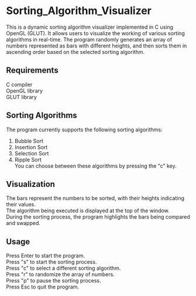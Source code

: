 # Sorting_Algorithm_Visualizer

This is a dynamic sorting algorithm visualizer implemented in C using OpenGL (GLUT). It allows users to visualize the working of various sorting algorithms in real-time. The program randomly generates an array of numbers represented as bars with different heights, and then sorts them in ascending order based on the selected sorting algorithm.

## Requirements
C compiler <br />
OpenGL library <br />
GLUT library <br />

## Sorting Algorithms
The program currently supports the following sorting algorithms: <br />
1. Bubble Sort <br />
2. Insertion Sort <br />
3. Selection Sort <br />
4. Ripple Sort <br />
You can choose between these algorithms by pressing the "c" key.

## Visualization
The bars represent the numbers to be sorted, with their heights indicating their values. <br />
The algorithm being executed is displayed at the top of the window. <br />
During the sorting process, the program highlights the bars being compared and swapped. <br />

## Usage
Press Enter to start the program. <br />
Press "s" to start the sorting process. <br />
Press "c" to select a different sorting algorithm.  <br />
Press "r" to randomize the array of numbers. <br />
Press "p" to pause the sorting process. <br />
Press Esc to quit the program. <br />

